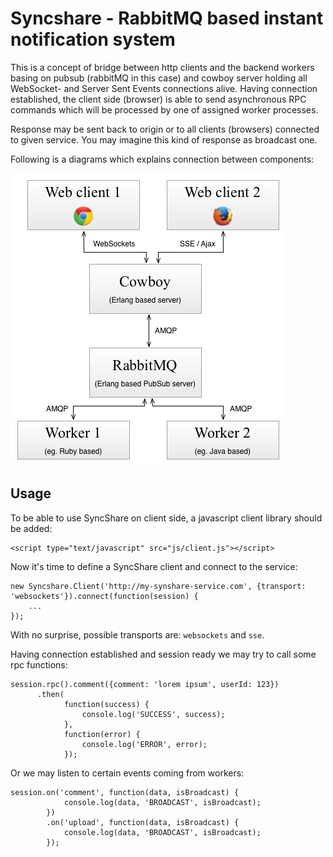 # Syncshare - RabbitMQ based instant notification system

This is a concept of bridge between http clients and the backend workers basing on pubsub (rabbitMQ in this case) and cowboy server holding all WebSocket- and Server Sent Events connections alive. Having connection established, the client side (browser) is able to send asynchronous RPC commands which will be processed by one of assigned worker processes. 

Response may be sent back to origin or to all clients (browsers) connected to given service. You may imagine this kind of response as broadcast one.

Following is a diagrams which explains connection between components:

![connections](https://github.com/mbuczko/syncshare/blob/master/syncshare.png "connections")

## Usage

To be able to use SyncShare on client side, a javascript client library should be added:

    <script type="text/javascript" src="js/client.js"></script>
    
Now it's time to define a SyncShare client and connect to the service:

    new Syncshare.Client('http://my-synshare-service.com', {transport: 'websockets'}).connect(function(session) {
        ...
    });
    
With no surprise, possible transports are: ```websockets``` and ```sse```.

Having connection established and session ready we may try to call some rpc functions:

    session.rpc().comment({comment: 'lorem ipsum', userId: 123})
		  .then(
				function(success) {
					console.log('SUCCESS', success);
				},
				function(error) {
					console.log('ERROR', error);
				});

Or we may listen to certain events coming from workers:

    session.on('comment', function(data, isBroadcast) {
				console.log(data, 'BROADCAST', isBroadcast);
			})
			.on('upload', function(data, isBroadcast) {
				console.log(data, 'BROADCAST', isBroadcast);
			});
